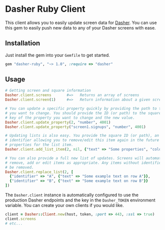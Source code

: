 # Dasher Ruby Client

This client allows you to easily update screen data for [Dasher](http://dasher.tv).
You can use this gem to easily push new data to any of your Dasher screens with
ease.

## Installation

Just install the gem into your `Gemfile` to get started.

```ruby
gem "dasher-ruby", "~> 1.0", :require => "dasher"
```

## Usage

```ruby
# Getting screen and square information
Dasher.client.screens       #=>   Returns an array of screens
Dasher.client.screen(1)     #=>   Return information about a given screen by ID

# You can update a specific property quickly by providing the path to the property
# you want to change. You should provide the ID (or path) to the square, the
# key of the property you want to change and the new value.
Dasher.client.update_property(2, "number", 4001)
Dasher.client.update_property("screen1.signups", "number", 4001)

# Updating lists is also easy. You provide the square ID (or path), an optional
# identifier allowing you to remove/edit this item again in the future and the
# properties for the list item.
Dasher.client.add_list_item(2, nil, {"text" => "Some properties", "color" => "red"})

# You can also provide a full new list of updates. Screens will automatically
# remove, add or edit items as appropriate. Any items without identifiers will
# be removed.
Dasher.client.replace_list(2, [
  {"identifier" => "A", {"text" => "Some example text on row A"}},
  {"identifier" => "B", {"text" => "Some example text on row B"}}
])
```

The `Dasher.client` instance is automatically configured to use the production
Dasher endpoints and the key in the `Dasher_TOKEN` environment variable.
You can create your own clients if you would like.

```ruby
client = Dasher::Client.new(host, token, :port => 443, :ssl => true)
client.screens
# etc...
```

